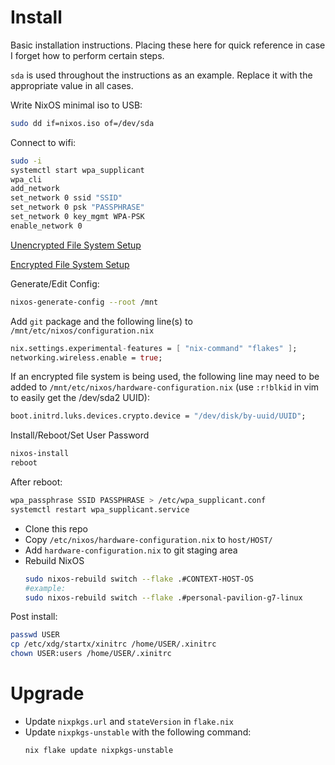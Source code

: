 # Install
Basic installation instructions. Placing these here for quick reference in case I forget how to perform certain steps.

`sda` is used throughout the instructions as an example. Replace it with the appropriate value in all cases.

Write NixOS minimal iso to USB:
```bash
sudo dd if=nixos.iso of=/dev/sda
```
Connect to wifi:
```bash
sudo -i
systemctl start wpa_supplicant
wpa_cli
add_network
set_network 0 ssid "SSID"
set_network 0 psk "PASSPHRASE"
set_network 0 key_mgmt WPA-PSK
enable_network 0
```

[Unencrypted File System Setup](./unencrypted.md)

[Encrypted File System Setup](./encrypted.md)

Generate/Edit Config:
```bash
nixos-generate-config --root /mnt
```

Add `git` package and the following line(s) to `/mnt/etc/nixos/configuration.nix`
```nix
nix.settings.experimental-features = [ "nix-command" "flakes" ];
networking.wireless.enable = true;
```

If an encrypted file system is being used, the following line may need to be added to `/mnt/etc/nixos/hardware-configuration.nix` (use `:r!blkid` in vim to easily get the /dev/sda2 UUID):
```nix
boot.initrd.luks.devices.crypto.device = "/dev/disk/by-uuid/UUID";
```

Install/Reboot/Set User Password
```bash
nixos-install
reboot
```

After reboot:
```bash
wpa_passphrase SSID PASSPHRASE > /etc/wpa_supplicant.conf
systemctl restart wpa_supplicant.service
```

- Clone this repo
- Copy `/etc/nixos/hardware-configuration.nix` to `host/HOST/`
- Add `hardware-configuration.nix` to git staging area
- Rebuild NixOS
    ```bash
    sudo nixos-rebuild switch --flake .#CONTEXT-HOST-OS
    #example:
    sudo nixos-rebuild switch --flake .#personal-pavilion-g7-linux
    ```

Post install:
```bash
passwd USER
cp /etc/xdg/startx/xinitrc /home/USER/.xinitrc
chown USER:users /home/USER/.xinitrc
```

# Upgrade

- Update `nixpkgs.url` and `stateVersion` in `flake.nix`
- Update `nixpkgs-unstable` with the following command:
    ```bash
    nix flake update nixpkgs-unstable
    ```
